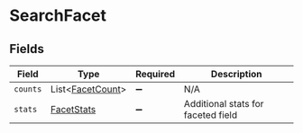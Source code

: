 # SearchFacet


## Fields

| Field                                                 | Type                                                  | Required                                              | Description                                           |
| ----------------------------------------------------- | ----------------------------------------------------- | ----------------------------------------------------- | ----------------------------------------------------- |
| `counts`                                              | List<[FacetCount](../../models/shared/FacetCount.md)> | :heavy_minus_sign:                                    | N/A                                                   |
| `stats`                                               | [FacetStats](../../models/shared/FacetStats.md)       | :heavy_minus_sign:                                    | Additional stats for faceted field                    |